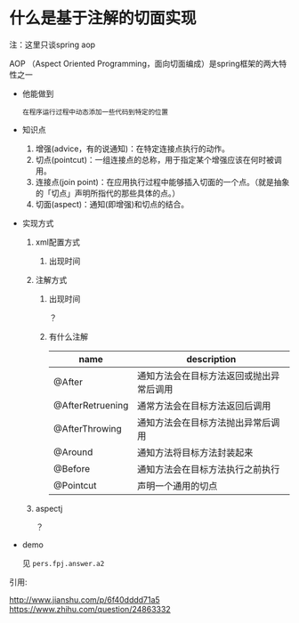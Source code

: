 什么是基于注解的切面实现
====
注：这里只谈spring aop

AOP （Aspect Oriented Programming，面向切面编成）是spring框架的两大特性之一
* 他能做到

    `在程序运行过程中动态添加一些代码到特定的位置`
* 知识点 
    1. 增强(advice，有的说通知)：在特定连接点执行的动作。
    2. 切点(pointcut)：一组连接点的总称，用于指定某个增强应该在何时被调用。
    3. 连接点(join point)：在应用执行过程中能够插入切面的一个点。（就是抽象的「切点」声明所指代的那些具体的点。）
    4. 切面(aspect)：通知(即增强)和切点的结合。

* 实现方式
    1. xml配置方式
        
        1. 出现时间
        
    2. 注解方式
        1. 出现时间
        
            ？
        2. 有什么注解
        
            name | description
            --- | ---
            @After | 通知方法会在目标方法返回或抛出异常后调用
            @AfterRetruening | 通常方法会在目标方法返回后调用
            @AfterThrowing | 通知方法会在目标方法抛出异常后调用
            @Around | 通知方法将目标方法封装起来
            @Before | 通知方法会在目标方法执行之前执行
            @Pointcut | 声明一个通用的切点

    3. aspectj
    
        ？
        
* demo

    见 `pers.fpj.answer.a2`        
        
引用:

http://www.jianshu.com/p/6f40dddd71a5 https://www.zhihu.com/question/24863332